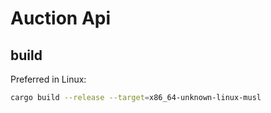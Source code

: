 # Auction Api

## build
Preferred in Linux:
``` bash
cargo build --release --target=x86_64-unknown-linux-musl
```
